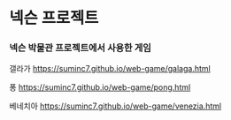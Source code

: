 # 넥슨 프로젝트

### 넥슨 박물관 프로젝트에서 사용한 게임

갤라가
https://suminc7.github.io/web-game/galaga.html

퐁
https://suminc7.github.io/web-game/pong.html

베네치아
https://suminc7.github.io/web-game/venezia.html